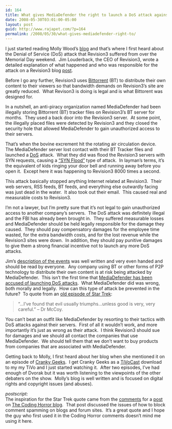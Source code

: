 ```yaml
---
id: 164
title: What gives MediaDefender the right to launch a DoS attack against Revision3
date: 2008-05-30T03:01:00-05:00
layout: post
guid: http://www.rajapet.com/?p=164
permalink: /2008/05/30/what-gives-mediadefender-right-to/
---
```

I just started reading Molly Wood&#8217;s [blog](http://cultureofownership.org/?p=42 "The Culture of Ownership: It's time to put MediaDefender out of business") and that&#8217;s where I first heard about the Denial of Service (DoS) attack that Revision3 suffered from over the Memorial Day weekend.  Jim Louderback, the CEO of Revision3, wrote a detailed explanation of what happened and who was responsible for the attack on a Revision3 blog [post](http://revision3.com/wp-trackback.php?p=153).

Before I go any further, Revision3 uses [Bittorrent](http://en.wikipedia.org/wiki/BitTorrent_%28protocol%29 "BitTorrent is a method of distributing large amounts of data widely without the original distributor incurring the entire costs of hardware, hosting, and bandwidth resources") (BT) to distribute their own content to their viewers so that bandwidth demands on Revision3&#8217;s site are greatly reduced.  What Revison3 is doing is legal and is what Bittorent was designed for.

In a nutshell, an anti-piracy organization named MediaDefender had been illegally storing Bittorrent (BT) tracker files on Revision3&#8217;s BT server for months.  They used a back door into the Revision3 server.  At some point, the illegally placed files were detected by Revision3 and they closed the security hole that allowed MediaDefender to gain unauthorized access to their servers.  

That&#8217;s when the bovine excrement hit the rotating air circulation device.  The MediaDefender server lost contact with their BT Tracker files and launched a [DoS](http://en.wikipedia.org/wiki/Denial-of-service_attack) attack.  What they did was flood the Revision3 servers with SYN requests, causing a [&#8220;SYN Flood&#8221;](http://en.wikipedia.org/wiki/SYN_flood "A SYN flood is a form of denial-of-service attack in which an attacker sends a succession of SYN requests to a target's system[") type of attack.  In layman&#8217;s terms, it&#8217;s the equivalent of kids ringing your door bell and running away before you open it.  Except here it was happening to Revision3 8000 times a second.

This attack basically stopped anything Internet related at Revision3.  Their web servers, RSS feeds, BT feeds, and everything else outwardly facing was just dead in the water.  It also took out their email.  This caused real and measurable costs to Revision3.

I&#8217;m not a lawyer, but I&#8217;m pretty sure that it&#8217;s not legal to gain unauthorized access to another company&#8217;s servers.  The DoS attack was definitely illegal and the FBI has already been brought in.  They suffered measurable losses and MediaDefender should be held legally responsible for the damage they caused.  They should pay compensatory damages for the employee time wasted, for the extra bandwidth costs, and for the lost revenue while the Revision3 sites were down.  In addition, they should pay punitive damages to give them a strong financial incentive not to launch any more DoS attacks.

Jim&#8217;s [description of the events](http://revision3.com/?p=153) was well written and very even handed and should be read by everyone.  Any company using BT or other forms of P2P technology to distribute their own content is at risk being attacked by MediaDefender.  This isn&#8217;t the first time that [MediaDefender has been accused of launching DoS attacks](http://arstechnica.com/news.ars/post/20070919-p2p-sites-ridicule-mediadefender-takedown-notices-in-wake-of-e-mail-leak.html).  What MediaDefender did was wrong, both morally and legally.  How can this type of attack be prevented in the future?  To quote from an [old episode of Star Trek](http://en.wikiquote.org/wiki/Star_Trek:_The_Original_Series#The_Omega_Glory):

> &#8220;&#8230;I&#8217;ve found that evil usually triumphs&#8230;unless good is very, very careful.&#8221; &#8211; Dr McCoy.

You can&#8217;t beat an outfit like MediaDefender by resorting to their tactics with DoS attacks against their servers.  First of all it wouldn&#8217;t work, and more importantly it&#8217;s just as wrong as their attack.  I think Revision3 should sue for damages and we should all contact the companies that use MediaDefender.  We should tell them that we don&#8217;t want to buy products from companies that are associated with MediaDefender.

Getting back to Molly, I first heard about her blog when she mentioned it on an episode of [Cranky Geeks](http://crankygeeks.com/).  I get Cranky Geeks as a [TiVoCast](http://www.tivo.com/whatistivo/tivois/videodownloads/index.html) download to my my TiVo and I just started watching it.  After two episodes, I&#8217;ve had enough of Dvorak but it was worth listening to the viewpoints of the other debaters on the show.  Molly&#8217;s blog is well written and is focused on digital rights and copyright issues (and abuses).

_postscript:_  
The inspiration for the Star Trek quote came from the [comments](http://www.codinghorror.com/blog/archives/001123.html#comments) for a [post](http://www.codinghorror.com/blog/archives/001123.html "Coding Horror: Designing For Evil") on [The Coding Horror blog](http://www.codinghorror.com/blog/).  That post discussed the issues of how to block comment spamming on blogs and forum sites.  It&#8217;s a great quote and I hope the guy who first used it in the Coding Horror comments doesn&#8217;t mind me using it here.